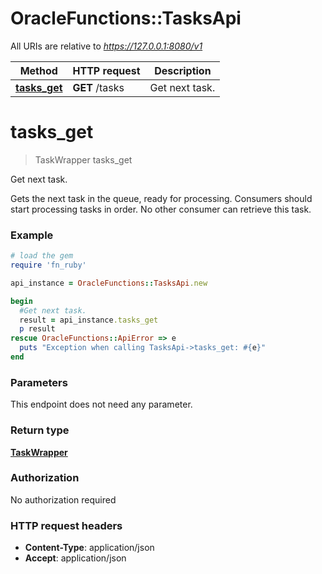 # OracleFunctions::TasksApi

All URIs are relative to *https://127.0.0.1:8080/v1*

Method | HTTP request | Description
------------- | ------------- | -------------
[**tasks_get**](TasksApi.md#tasks_get) | **GET** /tasks | Get next task.


# **tasks_get**
> TaskWrapper tasks_get

Get next task.

Gets the next task in the queue, ready for processing. Consumers should start processing tasks in order. No other consumer can retrieve this task.

### Example
```ruby
# load the gem
require 'fn_ruby'

api_instance = OracleFunctions::TasksApi.new

begin
  #Get next task.
  result = api_instance.tasks_get
  p result
rescue OracleFunctions::ApiError => e
  puts "Exception when calling TasksApi->tasks_get: #{e}"
end
```

### Parameters
This endpoint does not need any parameter.

### Return type

[**TaskWrapper**](TaskWrapper.md)

### Authorization

No authorization required

### HTTP request headers

 - **Content-Type**: application/json
 - **Accept**: application/json



